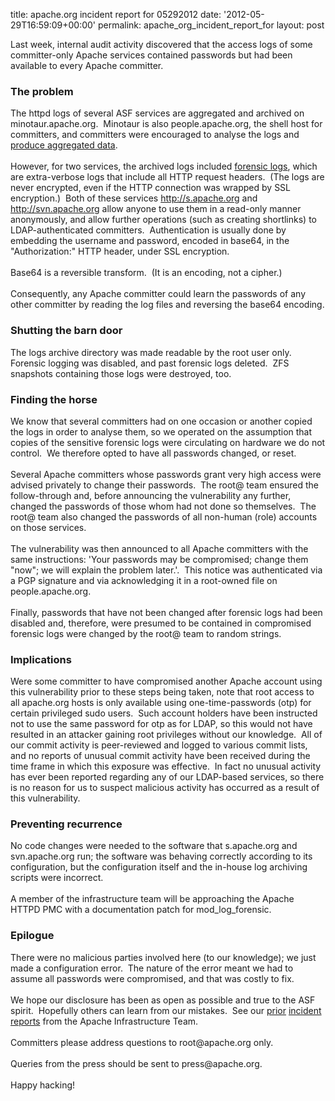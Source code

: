 title: apache.org incident report for 05292012
date: '2012-05-29T16:59:09+00:00'
permalink: apache_org_incident_report_for
layout: post

<p>Last week, internal audit activity discovered that the access logs of some committer-only Apache services contained passwords but had been available to every Apache committer.<br /></p> 
  <h3> </h3> 
  <h3>The problem</h3> 
  <p>The httpd logs of several ASF services are aggregated and archived on minotaur.apache.org.&nbsp; Minotaur is also people.apache.org, the shell host for committers, and committers were encouraged to analyse the logs and <a href="http://mail-archives.apache.org/mod_mbox/subversion-dev/201205.mbox/%3CCABD8fLV30-YaFaYt21GuCJX+_xqqPCB+S+XpW_G1aydyTrgkug@mail.gmail.com%3E">produce aggregated data</a>.<br /><br />However, for two services, the archived logs included <a href="http://httpd.apache.org/docs/current/mod/mod_log_forensic.html">forensic logs</a>, which are extra-verbose logs that include all HTTP request headers.&nbsp; (The logs are never encrypted, even if the HTTP connection was wrapped by SSL encryption.)&nbsp; Both of these services  <a href="http://s.apache.org/">http://s.apache.org</a> and <a href="http://svn.apache.org/">http://svn.apache.org</a>  allow anyone to use them in a read-only manner anonymously, and allow further operations (such as creating shortlinks) to LDAP-authenticated committers.&nbsp; Authentication is usually done by embedding the username and password, encoded in base64, in the &quot;Authorization:&quot; HTTP header, under SSL encryption.<br /><br />Base64 is a reversible transform.&nbsp; (It is an encoding, not a cipher.)<br /><br />Consequently, any Apache committer could learn the passwords of any other committer by reading the log files and reversing the base64 encoding.<br /></p> 
  <h3>Shutting the barn door</h3> 
  <p>The logs archive directory was made readable by the root user only.&nbsp; Forensic logging was disabled, and past forensic logs deleted.&nbsp; ZFS snapshots containing those logs were destroyed, too.<br /></p> 
  <h3>Finding the horse<br /></h3> 
  <p>We know that several committers had on one occasion or another copied the logs in order to analyse them, so we operated on the assumption that copies of the sensitive forensic logs were circulating on hardware we do not control.&nbsp; We therefore opted to have all passwords changed, or reset.<br /><br />Several Apache committers whose passwords grant very high access were advised privately to change their passwords.&nbsp; The root@ team ensured the follow-through and, before announcing the vulnerability any further, changed the passwords of those whom had not done so themselves.&nbsp; The root@ team also changed the passwords of all non-human (role) accounts on those services.<br /><br />The vulnerability was then announced to all Apache committers with the same instructions: 'Your passwords may be compromised; change them &quot;now&quot;; we will explain the problem later.'.&nbsp; This notice was authenticated via a PGP signature and via acknowledging it in a root-owned file on people.apache.org.<br /><br />Finally, passwords that have not been changed after forensic logs had been disabled  and, therefore, were presumed to be contained in compromised forensic logs  were changed by the root@ team to random strings.</p> 
  <h3>Implications<br /></h3> 
  <p>Were some committer to have compromised another Apache account using this vulnerability prior to these steps being taken, note that root access to all apache.org hosts is only available using one-time-passwords (otp) for certain privileged sudo users.&nbsp; Such account holders have been instructed not to use the same password for otp as for LDAP, so this would not have resulted in an attacker gaining root privileges without our knowledge.&nbsp; All of our commit activity is peer-reviewed and logged to various commit lists, and no reports of unusual commit activity have been received during the time frame in which this exposure was effective.&nbsp; In fact no unusual activity has ever been reported regarding any of our LDAP-based services, so there is no reason for us to suspect malicious activity has occurred as a result of this vulnerability.<br /></p> 
  <h3>Preventing recurrence</h3> 
  <p>No code changes were needed to the software that s.apache.org and
svn.apache.org run; the software was behaving correctly according to
its configuration, but the configuration itself  and the in-house
log archiving scripts  were incorrect.<br /><br />A member of the infrastructure team will be approaching the Apache HTTPD PMC with a documentation patch for mod_log_forensic.</p> 
  <h3>Epilogue</h3> 
  <p>There were no malicious parties involved here (to our knowledge); we just made a configuration error.&nbsp; The nature of the error meant we had to assume all passwords were compromised, and that was costly to fix.<br /><br />We hope our disclosure has been as open as possible and true to the ASF spirit.&nbsp; Hopefully others can learn from our mistakes.&nbsp; See our <a href="http://www.apache.org/info/20010519-hack.html">prior</a> <a href="https://blogs.apache.org/infra/entry/apache_org_downtime_report">incident</a> <a href="https://blogs.apache.org/infra/entry/apache_org_04_09_2010">reports</a> from the Apache Infrastructure Team.<br /><br />Committers  please address questions to root@apache.org only.<br /><br />Queries from the press should be sent to press@apache.org.<br /><br />Happy hacking!<br /><br /> </p>
